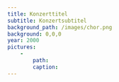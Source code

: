 ```yaml
---
title: Konzerttitel
subtitle: Konzertsubtitel
background_path: /images/chor.png
background: 0,0,0
year: 2000
pictures:
    -
        path:
        caption:
---
```


